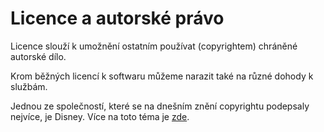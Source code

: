 # Licence a autorské právo

Licence slouží k umožnění ostatním používat (copyrightem) chráněné autorské dílo.

Krom běžných licencí k softwaru můžeme narazit také na různé dohody k službám.

Jednou ze společností, které se na dnešním znění copyrightu podepsaly nejvíce, je Disney. Více na toto téma je [zde](https://online.yu.edu/cardozo/blog/disney-influence-copyright-law).
